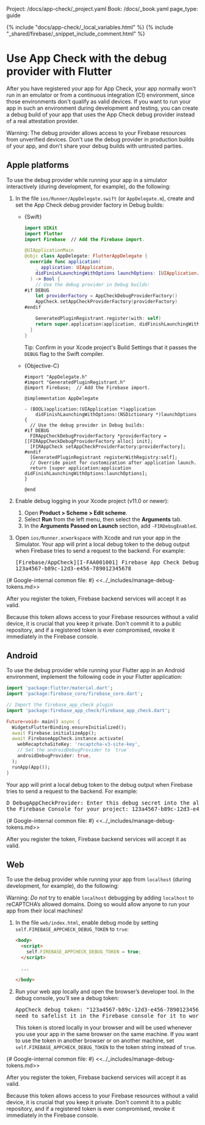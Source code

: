 Project: /docs/app-check/_project.yaml
Book: /docs/_book.yaml
page_type: guide

{% include "docs/app-check/_local_variables.html" %}
{% include "_shared/firebase/_snippet_include_comment.html" %}

#  Use App Check with the debug provider with Flutter

After you have registered your app for App Check, your app normally won't run
in an emulator or from a continuous integration (CI) environment, since those
environments don't qualify as valid devices. If you want to run your app in such
an environment during development and testing, you can create a debug build of
your app that uses the App Check debug provider instead of a real attestation
provider.

Warning: The debug provider allows access to your Firebase resources from
unverified devices. Don't use the debug provider in production builds of your
app, and don't share your debug builds with untrusted parties.

## Apple platforms

To use the debug provider while running your app in a simulator interactively
(during development, for example), do the following:

1.  In the file `ios/Runner/AppDelegate.swift` (or `AppDelegate.m`), create and
    set the App Check debug provider factory in Debug builds:

    * {Swift}

      ```swift
      import UIKit
      import Flutter
      import Firebase  // Add the Firebase import.

      @UIApplicationMain
      @objc class AppDelegate: FlutterAppDelegate {
        override func application(
          _ application: UIApplication,
          didFinishLaunchingWithOptions launchOptions: [UIApplication.LaunchOptionsKey: Any]?
        ) -> Bool {
          // Use the debug provider in Debug builds:
      #if DEBUG
          let providerFactory = AppCheckDebugProviderFactory()
          AppCheck.setAppCheckProviderFactory(providerFactory)
      #endif

          GeneratedPluginRegistrant.register(with: self)
          return super.application(application, didFinishLaunchingWithOptions: launchOptions)
        }
      }
      ```

      Tip: Confirm in your Xcode project's Build Settings that it passes the
      `DEBUG` flag to the Swift compiler.

    * {Objective-C}

      ```objc
      #import "AppDelegate.h"
      #import "GeneratedPluginRegistrant.h"
      @import Firebase;  // Add the Firebase import.

      @implementation AppDelegate

      - (BOOL)application:(UIApplication *)application
          didFinishLaunchingWithOptions:(NSDictionary *)launchOptions {
        // Use the debug provider in Debug builds:
      #if DEBUG
        FIRAppCheckDebugProviderFactory *providerFactory = [[FIRAppCheckDebugProviderFactory alloc] init];
        [FIRAppCheck setAppCheckProviderFactory:providerFactory];
      #endif
        [GeneratedPluginRegistrant registerWithRegistry:self];
        // Override point for customization after application launch.
        return [super application:application didFinishLaunchingWithOptions:launchOptions];
      }

      @end
      ```

1.  Enable debug logging in your Xcode project (v11.0 or newer):

    1.  Open **Product > Scheme > Edit scheme**.
    1.  Select **Run** from the left menu, then select the **Arguments** tab.
    1.  In the **Arguments Passed on Launch** section, add `-FIRDebugEnabled`.

1.  Open `ios/Runner.xcworkspace` with Xcode and run your app in the Simulator.
    Your app will print a local debug token to the debug output when Firebase
    tries to send a request to the backend. For example:

    <pre>[Firebase/AppCheck][I-FAA001001] Firebase App Check Debug Token:
    123a4567-b89c-12d3-e456-789012345678</pre>

{# Google-internal common file: #}
<<../_includes/manage-debug-tokens.md>>

After you register the token, Firebase backend services will accept it as valid.

Because this token allows access to your Firebase resources without a
valid device, it is crucial that you keep it private. Don't commit it to a
public repository, and if a registered token is ever compromised, revoke it
immediately in the Firebase console.

## Android

To use the debug provider while running your Flutter app in an Android environment, 
implement the following code in your Flutter application:

```dart
import 'package:flutter/material.dart';
import 'package:firebase_core/firebase_core.dart';

// Import the firebase_app_check plugin
import 'package:firebase_app_check/firebase_app_check.dart';

Future<void> main() async {
  WidgetsFlutterBinding.ensureInitialized();
  await Firebase.initializeApp();
  await FirebaseAppCheck.instance.activate(
    webRecaptchaSiteKey: 'recaptcha-v3-site-key',
    // Set the androidDebugProvider to `true`
    androidDebugProvider: true,
  );
  runApp(App());
}

```

Your app will print a local debug token to the debug output when Firebase tries
to send a request to the backend. For example:

<pre>D DebugAppCheckProvider: Enter this debug secret into the allow list in
the Firebase Console for your project: 123a4567-b89c-12d3-e456-789012345678</pre>

{# Google-internal common file: #}
<<../_includes/manage-debug-tokens.md>>

After you register the token, Firebase backend services will accept it as valid.

## Web

To use the debug provider while running your app from `localhost` (during
development, for example), do the following:

Warning: _Do not_ try to enable `localhost` debugging by adding `localhost` to
reCAPTCHA’s allowed domains. Doing so would allow anyone to run your app from
their local machines!

1.  In the file `web/index.html`, enable debug mode by setting
    `self.FIREBASE_APPCHECK_DEBUG_TOKEN` to `true`:

    ```html
    <body>
      <script>
        self.FIREBASE_APPCHECK_DEBUG_TOKEN = true;
      </script>

      ...

    </body>
    ```

1.  Run your web app locally and open the browser’s developer tool. In the
    debug console, you’ll see a debug token:

    <pre>AppCheck debug token: "123a4567-b89c-12d3-e456-789012345678". You will
    need to safelist it in the Firebase console for it to work.</pre>

    This token is stored locally in your browser and will be used whenever you
    use your app in the same browser on the same machine. If you want to use the
    token in another browser or on another machine, set
    `self.FIREBASE_APPCHECK_DEBUG_TOKEN` to the token string instead of `true`.

{# Google-internal common file: #}
<<../_includes/manage-debug-tokens.md>>

After you register the token, Firebase backend services will accept it as valid.

Because this token allows access to your Firebase resources without a
valid device, it is crucial that you keep it private. Don't commit it to a
public repository, and if a registered token is ever compromised, revoke it
immediately in the Firebase console.
